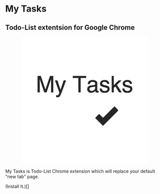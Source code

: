 # My Tasks
## Todo-List extentsion for Google Chrome

<p style="text-align: center">
  <img src="src/logo-big.png" alt="My Tasks" title="My Tasks">
</p>

My Tasks is Todo-List Chrome extension which will replace your default "new tab" page.

(Install It.)[]